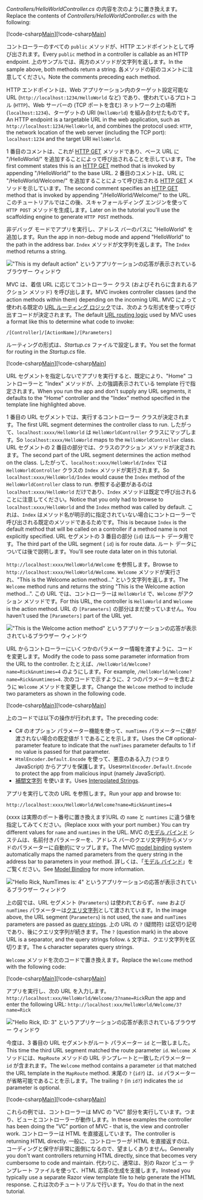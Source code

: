 <span data-ttu-id="a0794-101">*Controllers/HelloWorldController.cs* の内容を次のように置き換えます。</span><span class="sxs-lookup"><span data-stu-id="a0794-101">Replace the contents of *Controllers/HelloWorldController.cs* with the following:</span></span>

<span data-ttu-id="a0794-102">[!code-csharp[Main](../../tutorials/first-mvc-app/start-mvc/sample/MvcMovie/Controllers/HelloWorldController.cs?name=snippet_1)]</span><span class="sxs-lookup"><span data-stu-id="a0794-102">[!code-csharp[Main](../../tutorials/first-mvc-app/start-mvc/sample/MvcMovie/Controllers/HelloWorldController.cs?name=snippet_1)]</span></span>

<span data-ttu-id="a0794-103">コントローラーのすべての `public` メソッドが、HTTP エンドポイントとして呼び出されます。</span><span class="sxs-lookup"><span data-stu-id="a0794-103">Every `public` method in a controller is callable as an HTTP endpoint.</span></span> <span data-ttu-id="a0794-104">上のサンプルでは、両方のメソッドが文字列を返します。</span><span class="sxs-lookup"><span data-stu-id="a0794-104">In the sample above, both methods return a string.</span></span>  <span data-ttu-id="a0794-105">各メソッドの前のコメントに注意してください。</span><span class="sxs-lookup"><span data-stu-id="a0794-105">Note the comments preceding each method.</span></span>

<span data-ttu-id="a0794-106">HTTP エンドポイントは、Web アプリケーション内のターゲット設定可能な URL (`http://localhost:1234/HelloWorld` など) であり、使われているプロトコル (`HTTP`)、Web サーバーの (TCP ポートを含む) ネットワーク上の場所 (`localhost:1234`)、ターゲットの URI (`HelloWorld`) を組み合わせたものです。</span><span class="sxs-lookup"><span data-stu-id="a0794-106">An HTTP endpoint is a targetable URL in the web application, such as `http://localhost:1234/HelloWorld`, and combines the protocol used: `HTTP`, the network location of the web server (including the TCP port): `localhost:1234` and the target URI `HelloWorld`.</span></span>

<span data-ttu-id="a0794-107">1 番目のコメントは、これが [HTTP GET](https://www.w3schools.com/tags/ref_httpmethods.asp) メソッドであり、ベース URL に "/HelloWorld/" を追加することによって呼び出されることを示しています。</span><span class="sxs-lookup"><span data-stu-id="a0794-107">The first comment states this is an [HTTP GET](https://www.w3schools.com/tags/ref_httpmethods.asp) method that is invoked by appending "/HelloWorld/" to the base URL.</span></span> <span data-ttu-id="a0794-108">2 番目のコメントは、URL に "/HelloWorld/Welcome/" を追加することによって呼び出される [HTTP GET](http://www.w3.org/Protocols/rfc2616/rfc2616-sec9.html) メソッドを示しています。</span><span class="sxs-lookup"><span data-stu-id="a0794-108">The second comment specifies an [HTTP GET](http://www.w3.org/Protocols/rfc2616/rfc2616-sec9.html) method that is invoked by appending "/HelloWorld/Welcome/" to the URL.</span></span> <span data-ttu-id="a0794-109">このチュートリアルではこの後、スキャフォールディング エンジンを使って `HTTP POST` メソッドを生成します。</span><span class="sxs-lookup"><span data-stu-id="a0794-109">Later on in the tutorial you'll use the scaffolding engine to generate `HTTP POST` methods.</span></span>

<span data-ttu-id="a0794-110">非デバッグ モードでアプリを実行し、アドレス バーのパスに "HelloWorld" を追加します。</span><span class="sxs-lookup"><span data-stu-id="a0794-110">Run the app in non-debug mode and append "HelloWorld" to the path in the address bar.</span></span> <span data-ttu-id="a0794-111">`Index` メソッドが文字列を返します。</span><span class="sxs-lookup"><span data-stu-id="a0794-111">The `Index` method returns a string.</span></span>

!["This is my default action" というアプリケーションの応答が表示されているブラウザー ウィンドウ](../../tutorials/first-mvc-app/adding-controller/_static/hell1.png)

<span data-ttu-id="a0794-113">MVC は、着信 URL に応じてコントローラー クラス (およびそれらに含まれるアクション メソッド) を呼び出します。</span><span class="sxs-lookup"><span data-stu-id="a0794-113">MVC invokes controller classes (and the action methods within them) depending on the incoming URL.</span></span> <span data-ttu-id="a0794-114">MVC によって使われる既定の [URL ルーティング ロジック](../../mvc/controllers/routing.md)では、次のような形式を使って呼び出すコードが決定されます。</span><span class="sxs-lookup"><span data-stu-id="a0794-114">The default [URL routing logic](../../mvc/controllers/routing.md) used by MVC uses a format like this to determine what code to invoke:</span></span>

`/[Controller]/[ActionName]/[Parameters]`

<span data-ttu-id="a0794-115">ルーティングの形式は、*Startup.cs* ファイルで設定します。</span><span class="sxs-lookup"><span data-stu-id="a0794-115">You set the format for routing in the *Startup.cs* file.</span></span>

<span data-ttu-id="a0794-116">[!code-csharp[Main](../../tutorials/first-mvc-app/start-mvc/sample/MvcMovie/Startup.cs?name=snippet_1&highlight=5)]</span><span class="sxs-lookup"><span data-stu-id="a0794-116">[!code-csharp[Main](../../tutorials/first-mvc-app/start-mvc/sample/MvcMovie/Startup.cs?name=snippet_1&highlight=5)]</span></span>

<span data-ttu-id="a0794-117">URL セグメントを指定しないでアプリを実行すると、既定により、"Home" コントローラーと "Index" メソッドが、上の強調表示されている template 行で指定されます。</span><span class="sxs-lookup"><span data-stu-id="a0794-117">When you run the app and don't supply any URL segments, it defaults to the "Home" controller and the "Index" method specified in the template line highlighted above.</span></span>

<span data-ttu-id="a0794-118">1 番目の URL セグメントでは、実行するコントローラー クラスが決定されます。</span><span class="sxs-lookup"><span data-stu-id="a0794-118">The first URL segment determines the controller class to run.</span></span> <span data-ttu-id="a0794-119">したがって、`localhost:xxxx/HelloWorld` は `HelloWorldController` クラスにマップします。</span><span class="sxs-lookup"><span data-stu-id="a0794-119">So `localhost:xxxx/HelloWorld` maps to the `HelloWorldController` class.</span></span> <span data-ttu-id="a0794-120">URL セグメントの 2 番目の部分では、クラスのアクション メソッドが決定されます。</span><span class="sxs-lookup"><span data-stu-id="a0794-120">The second part of the URL segment determines the action method on the class.</span></span> <span data-ttu-id="a0794-121">したがって、`localhost:xxxx/HelloWorld/Index` では `HelloWorldController` クラスの `Index` メソッドが実行されます。</span><span class="sxs-lookup"><span data-stu-id="a0794-121">So `localhost:xxxx/HelloWorld/Index` would cause the `Index` method of the `HelloWorldController` class to run.</span></span> <span data-ttu-id="a0794-122">参照する必要があるのは `localhost:xxxx/HelloWorld` だけであり、`Index` メソッドは既定で呼び出されることに注意してください。</span><span class="sxs-lookup"><span data-stu-id="a0794-122">Notice that you only had to browse to `localhost:xxxx/HelloWorld` and the `Index` method was called by default.</span></span> <span data-ttu-id="a0794-123">これは、`Index` はメソッド名が明示的に指定されていない場合にコントローラーで呼び出される既定のメソッドであるためです。</span><span class="sxs-lookup"><span data-stu-id="a0794-123">This is because `Index` is the default method that will be called on a controller if a method name is not explicitly specified.</span></span> <span data-ttu-id="a0794-124">URL セグメントの 3 番目の部分 (`id`) はルート データ用です。</span><span class="sxs-lookup"><span data-stu-id="a0794-124">The third part of the URL segment ( `id`) is for route data.</span></span> <span data-ttu-id="a0794-125">ルート データについては後で説明します。</span><span class="sxs-lookup"><span data-stu-id="a0794-125">You'll see route data later on in this tutorial.</span></span>

<span data-ttu-id="a0794-126">`http://localhost:xxxx/HelloWorld/Welcome` を参照します。</span><span class="sxs-lookup"><span data-stu-id="a0794-126">Browse to `http://localhost:xxxx/HelloWorld/Welcome`.</span></span> <span data-ttu-id="a0794-127">`Welcome` メソッドが実行され、"This is the Welcome action method..." という文字列を返します。</span><span class="sxs-lookup"><span data-stu-id="a0794-127">The `Welcome` method runs and returns the string "This is the Welcome action method...".</span></span> <span data-ttu-id="a0794-128">この URL では、コントローラーは `HelloWorld` で、`Welcome` がアクション メソッドです。</span><span class="sxs-lookup"><span data-stu-id="a0794-128">For this URL, the controller is `HelloWorld` and `Welcome` is the action method.</span></span> <span data-ttu-id="a0794-129">URL の `[Parameters]` の部分はまだ使っていません。</span><span class="sxs-lookup"><span data-stu-id="a0794-129">You haven't used the `[Parameters]` part of the URL yet.</span></span>

!["This is the Welcome action method" というアプリケーションの応答が表示されているブラウザー ウィンドウ](../../tutorials/first-mvc-app/adding-controller/_static/welcome.png)

<span data-ttu-id="a0794-131">URL からコントローラーにいくつかのパラメーター情報を渡すように、コードを変更します。</span><span class="sxs-lookup"><span data-stu-id="a0794-131">Modify the code to pass some parameter information from the URL to the controller.</span></span> <span data-ttu-id="a0794-132">たとえば、`/HelloWorld/Welcome?name=Rick&numtimes=4` のようにします。</span><span class="sxs-lookup"><span data-stu-id="a0794-132">For example, `/HelloWorld/Welcome?name=Rick&numtimes=4`.</span></span> <span data-ttu-id="a0794-133">次のコードで示すように、2 つのパラメーターを含むように `Welcome` メソッドを変更します。</span><span class="sxs-lookup"><span data-stu-id="a0794-133">Change the `Welcome` method to include two parameters as shown in the following code.</span></span> 

<span data-ttu-id="a0794-134">[!code-csharp[Main](../../tutorials/first-mvc-app/start-mvc/sample/MvcMovie/Controllers/HelloWorldController.cs?name=snippet_2)]</span><span class="sxs-lookup"><span data-stu-id="a0794-134">[!code-csharp[Main](../../tutorials/first-mvc-app/start-mvc/sample/MvcMovie/Controllers/HelloWorldController.cs?name=snippet_2)]</span></span>

<span data-ttu-id="a0794-135">上のコードでは以下の操作が行われます。</span><span class="sxs-lookup"><span data-stu-id="a0794-135">The preceding code:</span></span>

* <span data-ttu-id="a0794-136">C# のオプション パラメーター機能を使って、`numTimes` パラメーターに値が渡されない場合の既定値が 1 であることを示します。</span><span class="sxs-lookup"><span data-stu-id="a0794-136">Uses the C# optional-parameter feature to indicate that the `numTimes` parameter defaults to 1 if no value is passed for that parameter.</span></span>
* <span data-ttu-id="a0794-137">`HtmlEncoder.Default.Encode` を使って、悪意のある入力 (つまり JavaScript) からアプリを保護します。</span><span class="sxs-lookup"><span data-stu-id="a0794-137">Uses`HtmlEncoder.Default.Encode` to protect the app from malicious input (namely JavaScript).</span></span> 
* <span data-ttu-id="a0794-138">[補間文字列](https://docs.microsoft.com/dotnet/articles/csharp/language-reference/keywords/interpolated-strings) を使います。</span><span class="sxs-lookup"><span data-stu-id="a0794-138">Uses [Interpolated Strings](https://docs.microsoft.com/dotnet/articles/csharp/language-reference/keywords/interpolated-strings).</span></span>

<span data-ttu-id="a0794-139">アプリを実行して次の URL を参照します。</span><span class="sxs-lookup"><span data-stu-id="a0794-139">Run your app and browse to:</span></span>

   `http://localhost:xxxx/HelloWorld/Welcome?name=Rick&numtimes=4`

<span data-ttu-id="a0794-140">(xxxx は実際のポート番号に置き換えます)URL の `name` と `numtimes` に違う値を指定してみてください。</span><span class="sxs-lookup"><span data-stu-id="a0794-140">(Replace xxxx with your port number.) You can try different values for `name` and `numtimes` in  the URL.</span></span> <span data-ttu-id="a0794-141">MVC の[モデル バインド](../../mvc/models/model-binding.md) システムは、名前付きパラメーターを、アドレス バーのクエリ文字列からメソッドのパラメーターに自動的にマップします。</span><span class="sxs-lookup"><span data-stu-id="a0794-141">The MVC [model binding](../../mvc/models/model-binding.md) system automatically maps the named parameters from  the query string in the address bar to parameters in your method.</span></span> <span data-ttu-id="a0794-142">詳しくは、「[モデル バインド](../../mvc/models/model-binding.md)」をご覧ください。</span><span class="sxs-lookup"><span data-stu-id="a0794-142">See [Model Binding](../../mvc/models/model-binding.md) for more information.</span></span>

!["Hello Rick, NumTimes is: 4" というアプリケーションの応答が表示されているブラウザー ウィンドウ](../../tutorials/first-mvc-app/adding-controller/_static/rick4.png)

<span data-ttu-id="a0794-144">上の図では、URL セグメント (`Parameters`) は使われておらず、`name` および `numTimes` パラメーターは[クエリ文字列](https://wikipedia.org/wiki/Query_string)として渡されています。</span><span class="sxs-lookup"><span data-stu-id="a0794-144">In the image above, the URL segment (`Parameters`) is not used, the `name` and `numTimes` parameters are passed as [query strings](https://wikipedia.org/wiki/Query_string).</span></span> <span data-ttu-id="a0794-145">上の URL の `?` (疑問符) は区切り記号であり、後にクエリ文字列が続きます。</span><span class="sxs-lookup"><span data-stu-id="a0794-145">The `?` (question mark) in the above URL is a separator, and the query strings follow.</span></span> <span data-ttu-id="a0794-146">`&` 文字は、クエリ文字列を区切ります。</span><span class="sxs-lookup"><span data-stu-id="a0794-146">The `&` character separates query strings.</span></span>

<span data-ttu-id="a0794-147">`Welcome` メソッドを次のコードで置き換えます。</span><span class="sxs-lookup"><span data-stu-id="a0794-147">Replace the `Welcome` method with the following code:</span></span>

<span data-ttu-id="a0794-148">[!code-csharp[Main](../../tutorials/first-mvc-app/start-mvc/sample/MvcMovie/Controllers/HelloWorldController.cs?name=snippet_3)]</span><span class="sxs-lookup"><span data-stu-id="a0794-148">[!code-csharp[Main](../../tutorials/first-mvc-app/start-mvc/sample/MvcMovie/Controllers/HelloWorldController.cs?name=snippet_3)]</span></span>

<span data-ttu-id="a0794-149">アプリを実行し、次の URL を入力します。`http://localhost:xxx/HelloWorld/Welcome/3?name=Rick`</span><span class="sxs-lookup"><span data-stu-id="a0794-149">Run the app and enter the following URL:  `http://localhost:xxx/HelloWorld/Welcome/3?name=Rick`</span></span>

!["Hello Rick, ID: 3" というアプリケーションの応答が表示されているブラウザー ウィンドウ](../../tutorials/first-mvc-app/adding-controller/_static/rick_routedata.png)

<span data-ttu-id="a0794-151">今度は、3 番目の URL セグメントがルート パラメーター `id` と一致しました。</span><span class="sxs-lookup"><span data-stu-id="a0794-151">This time the third URL segment  matched the route parameter `id`.</span></span> <span data-ttu-id="a0794-152">`Welcome` メソッドには、`MapRoute` メソッドの URL テンプレートと一致したパラメーター `id` が含まれます。</span><span class="sxs-lookup"><span data-stu-id="a0794-152">The `Welcome`  method contains a parameter  `id` that matched the URL template in the `MapRoute` method.</span></span> <span data-ttu-id="a0794-153">末尾の `?` (`id?`) は、`id` パラメーターが省略可能であることを示します。</span><span class="sxs-lookup"><span data-stu-id="a0794-153">The trailing `?`  (in `id?`) indicates the `id` parameter is optional.</span></span>

<span data-ttu-id="a0794-154">[!code-csharp[Main](../../tutorials/first-mvc-app/start-mvc/sample/MvcMovie/Startup.cs?name=snippet_1&highlight=5)]</span><span class="sxs-lookup"><span data-stu-id="a0794-154">[!code-csharp[Main](../../tutorials/first-mvc-app/start-mvc/sample/MvcMovie/Startup.cs?name=snippet_1&highlight=5)]</span></span>

<span data-ttu-id="a0794-155">これらの例では、コントローラーは MVC の "VC" 部分を実行しています。つまり、ビューとコントローラーが動作します。</span><span class="sxs-lookup"><span data-stu-id="a0794-155">In these examples the controller has been doing the "VC" portion  of MVC - that is, the view and controller work.</span></span> <span data-ttu-id="a0794-156">コントローラーは HTML を直接返しています。</span><span class="sxs-lookup"><span data-stu-id="a0794-156">The controller is returning HTML  directly.</span></span> <span data-ttu-id="a0794-157">一般に、コントローラーが HTML を直接返すのは、コーディングと保守が非常に面倒になるので、望ましくありません。</span><span class="sxs-lookup"><span data-stu-id="a0794-157">Generally you don't want controllers returning HTML directly, since  that becomes very cumbersome to code and maintain.</span></span> <span data-ttu-id="a0794-158">代わりに、通常は、別の Razor ビュー テンプレート ファイルを使って、HTML 応答の生成を支援します。</span><span class="sxs-lookup"><span data-stu-id="a0794-158">Instead you typically use a separate Razor view template file to help generate the HTML response.</span></span> <span data-ttu-id="a0794-159">これは次のチュートリアルで行います。</span><span class="sxs-lookup"><span data-stu-id="a0794-159">You do that in the next tutorial.</span></span>
